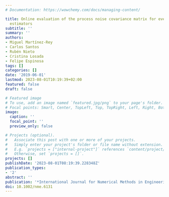 ```yaml
---
# Documentation: https://wowchemy.com/docs/managing-content/

title: Online evaluation of the process noise covariance matrix for event-based state
  estimators
subtitle: ''
summary: ''
authors:
- Miguel Martínez-Rey
- Carlos Santos
- Rubén Nieto
- Cristina Losada
- Felipe Espinosa
tags: []
categories: []
date: '2019-06-01'
lastmod: 2023-08-01T10:19:39+02:00
featured: false
draft: false

# Featured image
# To use, add an image named `featured.jpg/png` to your page's folder.
# Focal points: Smart, Center, TopLeft, Top, TopRight, Left, Right, BottomLeft, Bottom, BottomRight.
image:
  caption: ''
  focal_point: ''
  preview_only: false

# Projects (optional).
#   Associate this post with one or more of your projects.
#   Simply enter your project's folder or file name without extension.
#   E.g. `projects = ["internal-project"]` references `content/project/deep-learning/index.md`.
#   Otherwise, set `projects = []`.
projects: []
publishDate: '2023-08-01T08:19:39.228348Z'
publication_types:
- '2'
abstract: ''
publication: '*International Journal for Numerical Methods in Engineering*'
doi: 10.1002/nme.6131
---
```

